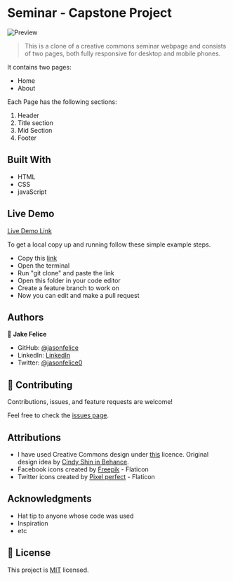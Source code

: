 # Seminar - Capstone Project

![Preview](assets/preview/preview.png)

> This is a clone of a creative commons seminar webpage and consists of two pages, both fully responsive for desktop and mobile phones.

It contains two pages:
- Home
- About

Each Page has the following sections:
1. Header
2. Title section
3. Mid Section
4. Footer

## Built With

- HTML
- CSS
- javaScript

## Live Demo
[Live Demo Link](https://jasonfelice.github.io/First-Capstone/)

To get a local copy up and running follow these simple example steps.
- Copy this [link](https://github.com/jasonfelice/First-Capstone)
- Open the terminal
- Run "git clone" and paste the link
- Open this folder in your code editor
- Create a feature branch to work on
- Now you can edit and make a pull request

## Authors

👤 **Jake Felice**

- GitHub: [@jasonfelice](https://github.com/jasonfelice)
- LinkedIn: [LinkedIn](https://www.linkedin.com/in/jake-felice/)
- Twitter: [@jasonfelice0](https://twitter.com/jasonfelice0)

## 🤝 Contributing

Contributions, issues, and feature requests are welcome!

Feel free to check the [issues page](../../issues/).

## Attributions
- I have used Creative Commons design under [this](https://creativecommons.org/licenses/by-nc/4.0/legalcode) licence. Original design idea by [Cindy Shin in Behance](https://www.behance.net/adagio07).
- Facebook icons created by [Freepik](https://www.flaticon.com/free-icons/facebook) - Flaticon
- Twitter icons created by [Pixel perfect](https://www.flaticon.com/free-icons/twitter) - Flaticon

## Acknowledgments

- Hat tip to anyone whose code was used
- Inspiration
- etc

## 📝 License

This project is [MIT](./MIT.md) licensed.
